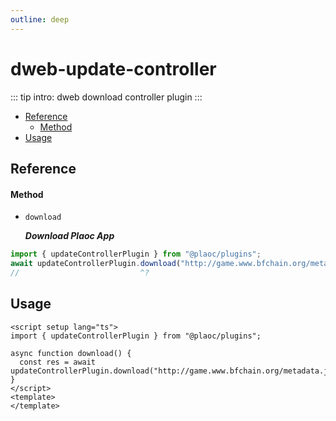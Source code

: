 ```yaml
---
outline: deep
---
```


# dweb-update-controller

<Badges name="@plaoc/plugins" />
<Platform supports="iOS,Android,MacOS,Windows" />

::: tip intro:
dweb download controller plugin
:::

- [Reference](#reference)
  - [Method](#method)
- [Usage](#usage)

## Reference

#### Method

- `download`
  
  **_Download Plaoc App_**

```ts twoslash
import { updateControllerPlugin } from "@plaoc/plugins";
await updateControllerPlugin.download("http://game.www.bfchain.org/metadata.json");
//                           ^?
```

## Usage

```vue twoslash
<script setup lang="ts">
import { updateControllerPlugin } from "@plaoc/plugins";

async function download() {
  const res = await updateControllerPlugin.download("http://game.www.bfchain.org/metadata.json");
}
</script>
<template>
</template>
```
